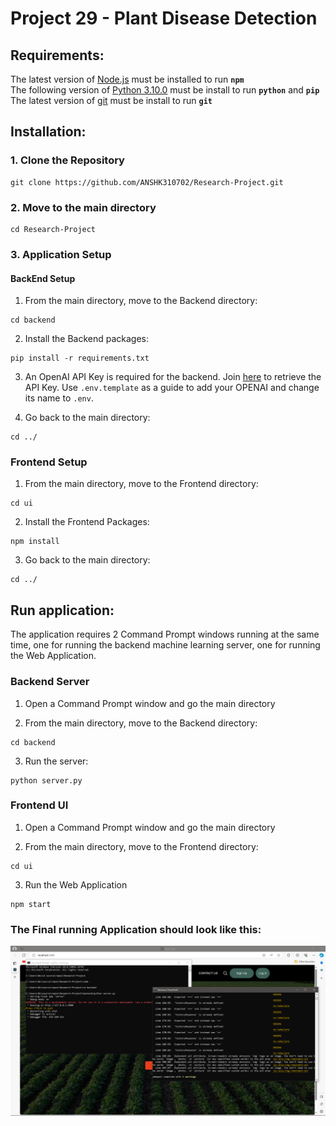 # Project 29 - Plant Disease Detection     

## Requirements:     
The latest version of [Node.js](https://nodejs.org/en/download/) must be installed to run **`npm`**     
The following version of [Python 3.10.0](https://www.python.org/downloads/release/python-3100/) must be install to run **`python`** and **`pip`**     
The latest version of [git](https://git-scm.com/downloads) must be install to run **`git`**      

## Installation:

### 1. Clone the Repository     
```
git clone https://github.com/ANSHK310702/Research-Project.git
```    

### 2. Move to the main directory     
```
cd Research-Project
```

### 3. Application Setup
#### BackEnd Setup
1. From the main directory, move to the Backend directory:
```
cd backend
```

2. Install the Backend packages:
```
pip install -r requirements.txt
```

3. An OpenAI API Key is required for the backend. Join [here](https://platform.openai.com/) to retrieve the API Key. Use `.env.template` as a guide to add your OPENAI and change its name to `.env`.

4. Go back to the main directory:
```
cd ../
```

### Frontend Setup
1. From the main directory, move to the Frontend directory:
```
cd ui
```

2. Install the Frontend Packages:
```
npm install
```

3. Go back to the main directory:
```
cd ../
```

## Run application:
The application requires 2 Command Prompt windows running at the same time, one for running the backend machine learning server, one for running the Web Application.

### Backend Server
1. Open a Command Prompt window and go the main directory

2. From the main directory, move to the Backend directory:
```
cd backend
```

3. Run the server:
```
python server.py
```


### Frontend UI
1. Open a Command Prompt window and go the main directory

2. From the main directory, move to the Frontend directory:
```
cd ui
```

3. Run the Web Application
```
npm start
```  
  
    
### The Final running Application should look like this:
![example](./src/example-running-application.PNG)